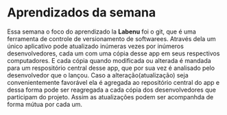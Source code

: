 # Aprendizados da semana
Essa semana o foco do aprendizado la **Labenu** foi o git, que é uma ferramenta de controle de versionamento de softwarees. Através dela um único aplicativo pode atualizado inúmeras vezes por inúmeros desenvolvedores, cada um com uma cópia desse app em seus respectivos computadores. E cada cópia quando modificada ou alterada é mandada para um respositório central desse app, que por sua vez é analisado pelo desenvolvedor que o lançou. Caso a alteração(atualização) seja convenientemente favorável ela é agregada ao repositório central do app e dessa forma pode ser reagregada a cada cópia dos desenvolvedores que participam do projeto. Assim as atualizações podem ser acompanhda de forma mútua por cada um.